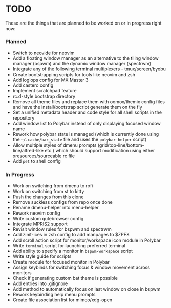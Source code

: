 # TODO

These are the things that are planned to be worked on or in progress right now:

### Planned

 * Switch to neovide for neovim
 * Add a floating window manager as an alternative to the tiling window manager (bspwm) and the dynamic window manager (spectrwm)
 * Integrate any of the following terminal multiplexers - tmux/screen/byobu
 * Create bootstrapping scripts for tools like neovim and zsh
 * Add logiops config for MX Master 3
 * Add castero config
 * Implement scratchpad feature
 * rc.d-style bootstrap directory
 * Remove all theme files and replace them with oomox/themix config files and have the install/bootstrap script generate them on the fly
 * Set a unified metadata header and code style for all shell scripts in the repository
 * Add window list to Polybar instead of only displaying focused window name
 * Rework how polybar state is managed (which is currently done using the `~/.cache/bar_state` file and uses the `polybar-helper` script)
 * Allow multiple styles of dmenu prompts (grid/top-line/bottom-line/alfred-like etc.) which should support modification using either xresources/sourceable rc file
 * Add `pet` to shell config

### In Progress

 * Work on switching from dmenu to rofi
 * Work on switching from st to kitty
 * Push the changes from this clone
 * Remove suckless configs from repo once done
 * Rename dmenu-helper into menu-helper
 * Rework neovim config
 * Write custom qutebrowser config
 * Integrate MPRIS2 support
 * Revisit window rules for bspwm and spectrwm
 * Add zinit-ices in zsh config to add manpages to $ZPFX
 * Add scroll action script for monitor/workspace icon module in Polybar
 * Write `terminal` script for launching preferred terminal
 * Add ability to specify a monitor in `bspwm-workspace` script
 * Write style guide for scripts
 * Create module for focused monitor in Polybar
 * Assign keybinds for switching focus & window movement across monitors
 * Check if generating custom bat theme is possible
 * Add entries into .gitignore
 * Add method to automatically focus on last window on close in bspwm
 * Rework keybinding help menu prompts
 * Create file association list for mimeo/xdg-open

